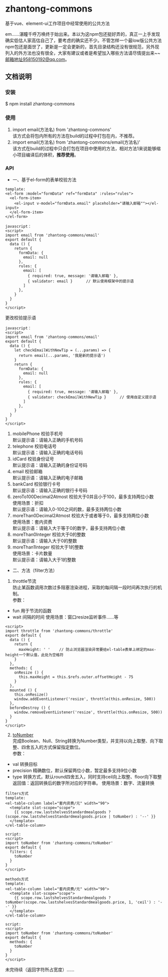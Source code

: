 # zhantong-commons
基于vue、element-ui工作项目中经常使用的公共方法

em……湛瞳千呼万唤终于始出来。本以为这npm包还挺好弄的，真正一上手发现确实低估人家高估自己了，要考虑的确实还不少。不管怎样一个最low版公共方法npm包还是面世了，更新是一定会更新的，首先目录结构还没有很规范，另外现列入的外方法也没有很全，大家有建议或者是希望加入哪些方法请尽情提出来~~邮箱地址958150192@qq.com。

## 文档说明
### 安装
$ npm install zhantong-commons
### 使用
1. import email(方法名) from 'zhantong-commons'  
该方式会将包内所有的方法在build的过程中打包在内，不推荐。
2. import email(方法名) from 'zhantong-commons/email(方法名)'  
该方式在build的过程中只会打包在项目中使用的方法，相对方法1来说能够缩小项目编译后的体积，**推荐使用**。
### API
* 一、基于el-form的表单校验方法
```
template:
<el-form :model="formData" ref="formData" :rules="rules">
  <el-form-item>
    <el-input v-model="formData.email" placeholder="请输入邮箱""></el-input>
  </el-form-item>
</el-form>
```
```
javascript：
<script>
import email from 'zhantong-commons/email'
export default {
  data () {
    return {
      formData: {
        email: null
      },
      rules: {
        email: [
          { required: true, message: '请输入邮箱' },
          { validator: email }      // 默认使用框架中的提示语
        ]
      },
    }
  }
}
</script>
```
更改校验提示语
```
javascript：
<script>
import email from 'zhantong-commons/email'
export default {
  data () {
    let checkEmailWithNewTip = (...params) => {
      return email(...params, '我是新的提示语')
    }
    return {
      formData: {
        email: null
      },
      rules: {
        email: [
          { required: true, message: '请输入邮箱' },
          { validator: checkEmailWithNewTip }      // 使用自定义提示语
        ]
      },
    }
  }
}
</script>
```
1. mobilePhone 校验手机号  
默认提示语：请输入正确的手机号码
2. telephone 校验电话号  
默认提示语：请输入正确的电话号码
3. idCard 校验身份证号  
默认提示语：请输入正确的身份证号码
4. email 校验邮箱  
默认提示语：请输入正确的电子邮箱
5. bankCard 校验银行卡号  
默认提示语：请输入正确的银行卡号码
6. zeroTo100Decimal2Atmost 校验大于0并且小于100，最多支持两位小数  
使用场景：折扣  
默认提示语：请输入0-100之间的数，最多支持两位小数
7. moreThan0Decimal2Atmost 校验大于或者等于0，最多支持两位小数  
使用场景：套内资费  
默认提示语：请输入大于等于0的数字，最多支持两位小数
8. moreThan0Integer 校验大于0的整数  
默认提示语：请输入大于0的整数
9. moreThan1Integer 校验大于1的整数  
使用场景：卡片数量  
默认提示语：请输入大于1的整数
* 二、方法（filter方法）
1. throttle节流  
防止某函数调用次数过多阻塞渲染进程，采取的每间隔一段时间再次执行的机制。  
参数：
* fun 用于节流的函数
* wait 间隔的时间
使用场景：窗口resize监听事件……等
```
<script>
import throttle from 'zhantong-commons/throttle'
export default {
  data () {
    return {
      maxHeight: ' '    // 防止浏览器渲染异常要给el-table表单上绑定的max-height一个默认值，此处为空格符
    }
  },
  methods: {
    onResize () {
      this.maxHeight = this.$refs.outer.offsetHeight - 75
    }
  },
  mounted () {
    this.onResize()
    window.addEventListener('resize', throttle(this.onResize, 500))
  },
  beforeDestroy () {
    window.removeEventListener('resize', throttle(this.onResize, 500))
  }
}
</script>
```
2. [toNumber](https://github.com/ZhantongJiang/-Notes-toNumber)  
完成Boolean、Null、String转换为Number类型，并支持以向上取整、向下取整、四舍五入的方式保留指定数位。  
参数：
* val 转换目标
* precision 精确数位，默认保留两位小数，暂定最多支持9位小数
* type 转换方式，默认round四舍五入，同时支持ceil向上取整、floor向下取整
返回值：返回转换后的数字所对应的字符串。 
使用场景：数字、流量转换
```
filters方式
template:
<el-table-column label="套内资费/元" width="90">
  <template slot-scope="scope">
    {{ scope.row.lastshelvesStandardmealgoods ? (scope.row.lastshelvesStandardmealgoods.price | toNumber) : '--' }}
  </template>
</el-table-column>

script:
<script>
import toNumber from 'zhantong-commons/toNumber'
export default {
  filters: {
    toNumber
  }
}
</script>
```
```
methods方式
template:
<el-table-column label="套内资费/元" width="90">
  <template slot-scope="scope">
    {{ scope.row.lastshelvesStandardmealgoods ? toNumber(scope.row.lastshelvesStandardmealgoods.price, 1, 'ceil') : '--' }}
  </template>
</el-table-column>

script:
<script>
import toNumber from 'zhantong-commons/toNumber'
export default {
  methods: {
    toNumber
  }
}
</script>
```
未完待续（返回字符所占宽度）……
